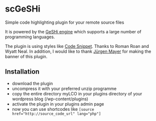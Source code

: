 # scGeSHi

Simple code highlighting plugin for your remote source files

It is powered by the [GeSHi engine](http://qbnz.com/highlighter/) which supports a large number of programming languages.

The plugin is using styles like [Code Snippet](http://wordpress.org/extend/plugins/codesnippet-20/). Thanks to Roman Roan and Wyatt Neal. In addition, I would like to thank [Jürgen Mayer](http://designetage.com/) for making the banner of this plugin.

## Installation

*  download the plugin
*  uncompress it with your preferred unzip programme
*  copy the entire directory myLCO in your plugins directory of your wordpress blog (/wp-content/plugins)
*  activate the plugin in your plugins admin page
*  now you can use shortcodes like `[source href="http://source_code_url" lang="php"]`
